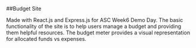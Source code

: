 ##Budget Site

Made with React.js and Express.js for ASC Week6 Demo Day. The basic functionality of the site is to help users manage a budget and providing them helpful resources. The budget meter provides a visual representation for allocated funds vs expenses. 

